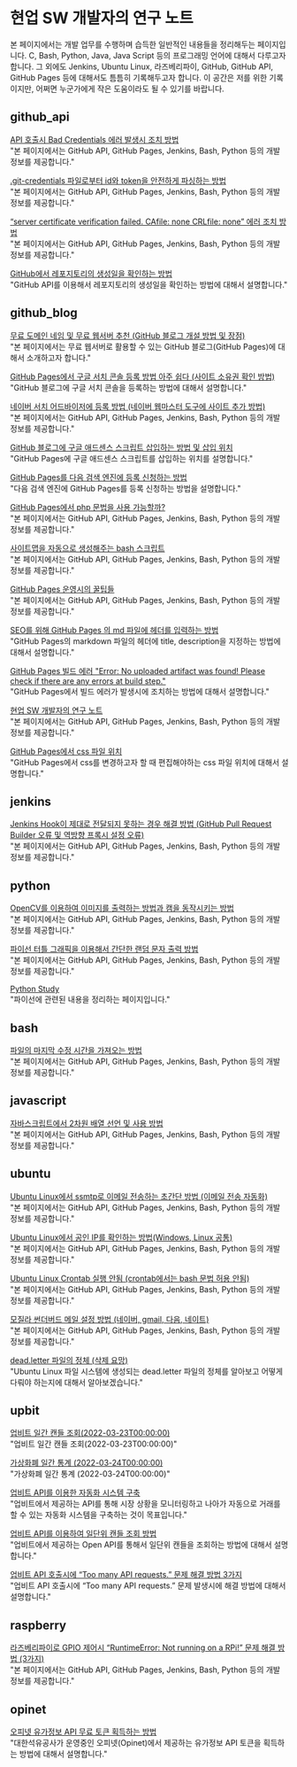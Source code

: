 현업 SW 개발자의 연구 노트
===


본 페이지에서는 개발 업무를 수행하며 습득한 일반적인 내용들을 정리해두는 페이지입니다. 
C, Bash, Python, Java, Java Script 등의 프로그래밍 언어에 대해서 다루고자 합니다. 
그 외에도 Jenkins, Ubuntu Linux, 라즈베리파이, GitHub, GitHub API, GitHub Pages 등에 대해서도 틈틈히 기록해두고자 합니다. 
이 공간은 저를 위한 기록이지만, 어쩌면 누군가에게 작은 도움이라도 될 수 있기를 바랍니다. 


   
github_api
---
[ API 호출시 Bad Credentials 에러 발생시 조치 방법 ](001_github_api/001_bad_credential.html)   
"본 페이지에서는 GitHub API, GitHub Pages, Jenkins, Bash, Python 등의 개발 정보를 제공합니다."    
   
   
[ .git-credentials 파일로부터 id와 token을 안전하게 파싱하는 방법 ](001_github_api/002_get_token_from_credential_file.html)   
"본 페이지에서는 GitHub API, GitHub Pages, Jenkins, Bash, Python 등의 개발 정보를 제공합니다."    
   
   
[ “server certificate verification failed. CAfile: none CRLfile: none” 에러 조치 방법 ](001_github_api/003-server-certificate-verification-fail.html)   
"본 페이지에서는 GitHub API, GitHub Pages, Jenkins, Bash, Python 등의 개발 정보를 제공합니다."    
   
   
[GitHub에서 레포지토리의 생성일을 확인하는 방법 ](001_github_api/004-github-how-to-get-the-creation-date-of-repository.html)   
"GitHub API를 이용해서 레포지토리의 생성일을 확인하는 방법에 대해서 설명합니다."    
   
   
   
github_blog
---
[무료 도메인 네임 및 무료 웹서버 추천 (GitHub 블로그 개설 방법 및 장점) ](002_github_blog/001_advantage_of_github_blog.html)   
"본 페이지에서는 무료 웹서버로 활용할 수 있는 GitHub 블로그(GitHub Pages)에 대해서 소개하고자 합니다."    
   
   
[GitHub Pages에서 구글 서치 콘솔 등록 방법 아주 쉽다 (사이트 소유권 확인 방법) ](002_github_blog/002_google_search_console_apply.html)   
"GitHub 블로그에 구글 서치 콘솔을 등록하는 방법에 대해서 설명합니다."    
   
   
[ 네이버 서치 어드바이저에 등록 방법 (네이버 웹마스터 도구에 사이트 추가 방법) ](002_github_blog/003_naver_search_advisor.html)   
"본 페이지에서는 GitHub API, GitHub Pages, Jenkins, Bash, Python 등의 개발 정보를 제공합니다."    
   
   
[GitHub 블로그에 구글 애드센스 스크립트 삽입하는 방법 및 삽입 위치 ](002_github_blog/004_google_adsense_github_pages.html)   
"GitHub Pages에 구글 애드센스 스크립트를 삽입하는 위치를 설명합니다."    
   
   
[GitHub Pages를 다음 검색 엔진에 등록 신청하는 방법 ](002_github_blog/005_add_to_daum_search_engine.html)   
"다음 검색 엔진에 GitHub Pages를 등록 신청하는 방법을 설명합니다."    
   
   
[GitHub Pages에서 php 문법을 사용 가능할까? ](002_github_blog/006.html)   
"본 페이지에서는 GitHub API, GitHub Pages, Jenkins, Bash, Python 등의 개발 정보를 제공합니다."    
   
   
[ 사이트맵을 자동으로 생성해주는 bash 스크립트 ](002_github_blog/007.html)   
"본 페이지에서는 GitHub API, GitHub Pages, Jenkins, Bash, Python 등의 개발 정보를 제공합니다."    
   
   
[GitHub Pages 운영시의 꿀팁들 ](002_github_blog/008.html)   
"본 페이지에서는 GitHub API, GitHub Pages, Jenkins, Bash, Python 등의 개발 정보를 제공합니다."    
   
   
[SEO를 위해 GitHub Pages 의 md 파일에 헤더를 입력하는 방법 ](002_github_blog/009.html)   
"GitHub Pages의 markdown 파일의 헤더에 title, description을 지정하는 방법에 대해서 설명합니다."    
   
   
[GitHub Pages 빌드 에러 &quot;Error: No uploaded artifact was found! Please check if there are any errors at build step.&quot; ](002_github_blog/010-github-no-uploaded-artifact-was-found.html)   
"GitHub Pages에서 빌드 에러가 발생시에 조치하는 방법에 대해서 설명합니다."    
   
   
[현업 SW 개발자의 연구 노트 ](002_github_blog/011-github-mapping-values-are-not-allowed-in-this-context.html)   
"본 페이지에서는 GitHub API, GitHub Pages, Jenkins, Bash, Python 등의 개발 정보를 제공합니다."    
   
   
[GitHub Pages에서 css 파일 위치 ](002_github_blog/012-github-pages-css-file-path.html)   
"GitHub Pages에서 css를 변경하고자 할 때 편집해야하는 css 파일 위치에 대해서 설명합니다."    
   
   
   
jenkins
---
[Jenkins Hook이 제대로 전달되지 못하는 경우 해결 방법 (GitHub Pull Request Builder 오류 및 역방향 프록시 설정 오류) ](003_jenkins/001.html)   
"본 페이지에서는 GitHub API, GitHub Pages, Jenkins, Bash, Python 등의 개발 정보를 제공합니다."    
   
   
   
python
---
[OpenCV를 이용하여 이미지를 출력하는 방법과 캠을 동작시키는 방법 ](004_python/001.html)   
"본 페이지에서는 GitHub API, GitHub Pages, Jenkins, Bash, Python 등의 개발 정보를 제공합니다."    
   
   
[파이선 터틀 그래픽을 이용해서 간단한 랜덤 문자 출력 방법 ](004_python/002.html)   
"본 페이지에서는 GitHub API, GitHub Pages, Jenkins, Bash, Python 등의 개발 정보를 제공합니다."    
   
   
[Python Study ](004_python/README.html)   
"파이선에 관련된 내용을 정리하는 페이지입니다."    
   
   
   
bash
---
[ 파일의 마지막 수정 시간을 가져오는 방법 ](005_bash/001.html)   
"본 페이지에서는 GitHub API, GitHub Pages, Jenkins, Bash, Python 등의 개발 정보를 제공합니다."    
   
   
   
javascript
---
[자바스크립트에서 2차원 배열 선언 및 사용 방법 ](007_javascript/001.html)   
"본 페이지에서는 GitHub API, GitHub Pages, Jenkins, Bash, Python 등의 개발 정보를 제공합니다."    
   
   
   
ubuntu
---
[Ubuntu Linux에서 ssmtp로 이메일 전송하는 초간단 방법 (이메일 전송 자동화) ](008_ubuntu/001.html)   
"본 페이지에서는 GitHub API, GitHub Pages, Jenkins, Bash, Python 등의 개발 정보를 제공합니다."    
   
   
[Ubuntu Linux에서 공인 IP를 확인하는 방법(Windows, Linux 공통) ](008_ubuntu/002.html)   
"본 페이지에서는 GitHub API, GitHub Pages, Jenkins, Bash, Python 등의 개발 정보를 제공합니다."    
   
   
[Ubuntu Linux Crontab 실행 안됨 (crontab에서는 bash 문법 허용 안됨) ](008_ubuntu/003-ubuntu-crontab-does-not-work.html)   
"본 페이지에서는 GitHub API, GitHub Pages, Jenkins, Bash, Python 등의 개발 정보를 제공합니다."    
   
   
[모질라 썬더버드 메일 설정 방법 (네이버, gmail, 다음, 네이트) ](008_ubuntu/004-thunderbird-email-setting-naver-gmail-daum.html)   
"본 페이지에서는 GitHub API, GitHub Pages, Jenkins, Bash, Python 등의 개발 정보를 제공합니다."    
   
   
[dead.letter 파일의 정체 (삭제 요망) ](008_ubuntu/005-what-is-dead_letteres.html)   
"Ubuntu Linux 파일 시스템에 생성되는 dead.letter 파일의 정체를 알아보고 어떻게 다뤄야 하는지에 대해서 알아보겠습니다."    
   
   
   
upbit
---
[업비트 일간 캔들 조회(2022-03-23T00:00:00) ](009_upbit/2022-03-23daily-candle-10days.html)   
"업비트 일간 캔들 조회(2022-03-23T00:00:00)"    
   
   
[가상화폐 일간 통계 (2022-03-24T00:00:00) ](009_upbit/2022-03-24-daily-candle-10days.html)   
"가상화폐 일간 통계 (2022-03-24T00:00:00)"    
   
   
[업비트 API를 이용한 자동화 시스템 구축 ](009_upbit/README.html)   
"업비트에서 제공하는 API를 통해 시장 상황을 모니터링하고 나아가 자동으로 거래를 할 수 있는 자동화 시스템을 구축하는 것이 목표입니다."    
   
   
[업비트 API를 이용하여 일단위 캔들 조회 방법 ](009_upbit/UPbit-API-daily-candle-query.html)   
"업비트에서 제공하는 Open API를 통해서 일단위 캔들을 조회하는 방법에 대해서 설명합니다."    
   
   
[업비트 API 호출시에 “Too many API requests.” 문제 해결 방법 3가지 ](009_upbit/UPbit-Too-many-API-requests.html)   
"업비트 API 호출시에 “Too many API requests.” 문제 발생시에 해결 방법에 대해서 설명합니다."    
   
   
   
raspberry
---
[라즈베리파이로 GPIO 제어시 “RuntimeError: Not running on a RPi!” 문제 해결 방법 (3가지) ](010_raspberry/001-not-running-on-RPi.html)   
"본 페이지에서는 GitHub API, GitHub Pages, Jenkins, Bash, Python 등의 개발 정보를 제공합니다."    
   
   
   
opinet
---
[오피넷 유가정보 API 무료 토큰 획득하는 방법 ](011_opinet/001_opinet-key-acquire.html)   
"대한석유공사가 운영중인 오피넷(Opinet)에서 제공하는 유가정보 API 토큰을 획득하는 방법에 대해서 설명합니다."    
   
   
